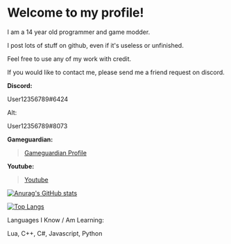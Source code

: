 # Welcome to my profile!
I am a 14 year old programmer and game modder.

I post lots of stuff on github, even if it's useless or unfinished.

Feel free to use any of my work with credit.

If you would like to contact me, please send me a friend request on discord.

   **Discord:** 
   
 User12356789#6424 
 
 Alt: 
 
 User12356789#8073
 
 **Gameguardian:**
 

> [Gameguardian Profile](https://gameguardian.net/forum/profile/1234241-horridmodz/)

 **Youtube:**
 
> [Youtube](https://www.youtube.com/channel/UCt17kVvITO-q-zUICdw7hUQ)

[![Anurag's GitHub stats](https://github-readme-stats.vercel.app/api?username=HorridModz)](https://github.com/anuraghazra/github-readme-stats)

[![Top Langs](https://github-readme-stats.vercel.app/api/top-langs/?username=HorridModz)](https://github.com/anuraghazra/github-readme-stats)

Languages I Know / Am Learning:

Lua, C++, C#, Javascript, Python
